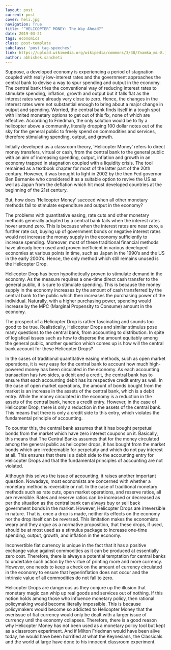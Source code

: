```yaml
---
layout: post
current: post
cover: heli.jpg
navigation: True
title: "“HELICOPTER” MONEY: The Way Ahead?"
date: 2019-03-21
tags: economics
class: post-template
subclass: 'post tag-speeches'
link: https://upload.wikimedia.org/wikipedia/commons/3/38/Znamka_mi-8.jpg
author: abhishek.sancheti
---
```

Suppose, a developed economy is experiencing a period of stagnation coupled with really low-interest rates and the government approaches the central bank to devise a way to spur spending and output in the economy. The central bank tries the conventional way of reducing interest rates to stimulate spending, inflation, growth and output but it falls flat as the interest rates were already very close to zero. Hence, the changes in the interest rates were not substantial enough to bring about a major change in output and spending. Worried, the central bank finds itself in a tough spot with limited monetary options to get out of this fix, none of which are effective. According to Friedman, the only solution would be to fly a helicopter above a community, literally dropping 100 dollar notes out of the sky for the general public to freely spend on commodities and services, therefore stimulating spending, output, and growth.

Initially developed as a classroom theory, ‘Helicopter Money’ refers to direct money transfers, virtual or cash, from the central bank to the general public with an aim of increasing spending, output, inflation and growth in an economy trapped in stagnation coupled with a liquidity crisis. The tool remained as a textbook chapter for most of the latter part of the 20th century. However, it was brought to light in 2002 by the then Fed governor Ben Bernanke who considered it as a suitable option to revive the US as well as Japan from the deflation which hit most developed countries at the beginning of the 21st century.

But, how does ‘Helicopter Money’ succeed when all other monetary methods fail to stimulate expenditure and output in the economy?

The problems with quantitative easing, rate cuts and other monetary methods generally adopted by a central bank fails when the interest rates hover around zero. This is because when the interest rates are near zero, a further rate cut, buying up of government bonds or negative interest rates would not increase the money supply in the economy sufficiently to increase spending. Moreover, most of these traditional financial methods have already been used and proven inefficient in various developed economies at various points in time, such as Japan in the 1990’s and the US in the early 2000’s. Hence, the only method which still remains unused is the Helicopter Drop.

Helicopter Drop has been hypothetically proven to stimulate demand in the economy. As the measure requires a one-time direct cash transfer to the general public, it is sure to stimulate spending. This is because the money supply in the economy increases by the amount of cash transferred by the central bank to the public which then increases the purchasing power of the individual. Naturally, with a higher purchasing power, spending would increase by the MPC (Marginal Propensity to Consume) amount in the economy.

The prospect of a Helicopter Drop is rather fascinating and sounds too good to be true. Realistically, Helicopter Drops and similar stimulus pose many questions to the central bank, from accounting to distribution. In spite of logistical issues such as how to disperse the amount equitably among the general public, another question which comes up is how will the central bank account for these Helicopter Drops?

In the cases of traditional quantitative easing methods, such as open market operations, it is very easy for the central bank to account how much high-powered money has been circulated in the economy. As each accounting transaction has two sides, a debit and a credit, the central bank has to ensure that each accounting debit has its respective credit entry as well. In the case of open market operations, the amount of bonds bought from the market is an increase in the assets of the central bank, which is a debit entry. While the money circulated in the economy is a reduction in the assets of the central bank, hence a credit entry. However, in the case of Helicopter Drop, there is only a reduction in the assets of the central bank. This means that there is only a credit side to this entry, which violates the fundamental principle of accounting.

To counter this, the central bank assumes that it has bought perpetual bonds from the market which have zero interest coupons on it. Basically, this means that The Central Banks assumes that for the money circulated among the general public as helicopter drops, it has bought from the market bonds which are irredeemable for perpetuity and which do not pay interest at all. This ensures that there is a debit side to the accounting entry for Helicopter Drops and that the fundamental principles of accounting are not violated.

Although this solves the issue of accounting, it raises another important question. Nowadays, most economists are concerned with whether a monetary method is reversible or not. In the case of traditional monetary methods such as rate cuts, open market operations, and reserve ratios, all are reversible. Rates and reserve ratios can be increased or decreased as per the situation as the central bank can always buy or sell back government bonds in the market. However, Helicopter Drops are irreversible in nature. That is, once a drop is made, neither its effects on the economy nor the drop itself can be reversed. This limitation makes the economists weary and they argue as a normative proposition, that these drops, if used, should be at most used as a stimulus package to increase one-time spending, output, growth, and inflation in the economy.

Inconvertible fiat currency is unique in the fact that it has a positive exchange value against commodities as it can be produced at essentially zero cost. Therefore, there is always a potential temptation for central banks to undertake such action by the virtue of printing more and more currency. However, one needs to keep a check on the amount of currency circulated in the economy to ensure that hyperinflation does not occur and the intrinsic value of all commodities do not fall to zero.

Helicopter Drops are dangerous as they conjure up the illusion that monetary magic can whip up real goods and services out of nothing. If this notion holds among those who influence monetary policy, then rational policymaking would become literally impossible. This is because policymakers would become so addicted to Helicopter Money that the overissue of fiat currency would only be dealt with a larger issue of currency until the economy collapses. Therefore, there is a good reason why Helicopter Money has not been used as a monetary policy tool but kept as a classroom experiment. And if Milton Friedman would have been alive today, he would have been horrified at what the Keynesians, the Classicals and the world at large have done to his innocent classroom experiment.
